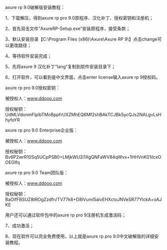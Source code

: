 axure rp 9.0破解版安装教程：

1、下载解压，得到axure rp pro 9.0原程序、汉化补丁、授权密钥和注册机；



2、首先双击文件“AxureRP-Setup.exe”安装原程序，接受条款；



3、默认安装目录【C:\Program Files (x86)\Axure\Axure RP 9\】点击change可以更改路径；



4、等待软件安装完成；



5、先将axure 9 汉化补丁“lang”复制到软件安装目录下；



6、打开软件，可以看到是中文界面，点击enter license输入axure rp 9授权码。

axure rp pro 9.0授权密钥：

被授权人：www.ddooo.com

授权秘钥：UdMLVdonmFlplbTMoBppfrUXZMhEQ6Mf2shBAkTCJBk5ycQJs2NALgvLsHhyfoYR

axure rp pro 9.0 Enterprise企业版：

被授权人：www.ddooo.com

授权秘钥：Bv6P2wrR10Sq5UCpPSB0+LMjkWU2i1XgQNFaWV84qWvx+1HHVnK01ilcxOOEGIfq

axure rp pro 9.0 Team团队版：

被授权人：www.ddooo.com

授权秘钥：BaOifFBSUZ8tROgZzdfn/TV77k8+D8lVumI5alvEHXctoJNVeSR77YlckA+oAJKE



用户还可以通过软件包中的axure rp pro 9注册机生成激活码；



7、成功激活；



8、现在软件可以完全免费使用，以上就是axure rp pro 9.0中文破解版的详细安装教程。
